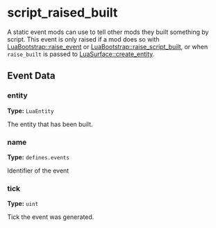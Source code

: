 # script_raised_built

A static event mods can use to tell other mods they built something by script. This event is only raised if a mod does so with [LuaBootstrap::raise_event](runtime:LuaBootstrap::raise_event) or [LuaBootstrap::raise_script_built](runtime:LuaBootstrap::raise_script_built), or when `raise_built` is passed to [LuaSurface::create_entity](runtime:LuaSurface::create_entity).

## Event Data

### entity

**Type:** `LuaEntity`

The entity that has been built.

### name

**Type:** `defines.events`

Identifier of the event

### tick

**Type:** `uint`

Tick the event was generated.


